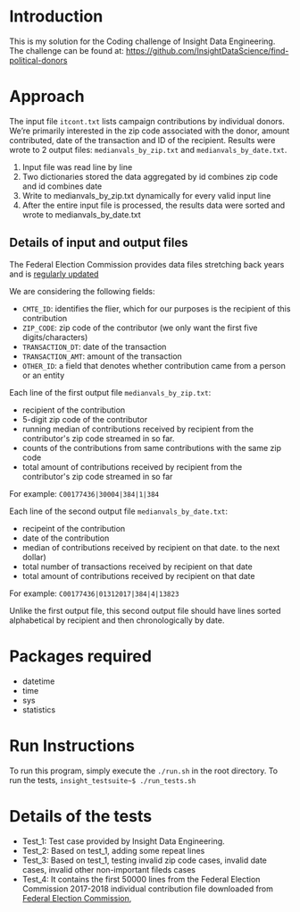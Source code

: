 # Introduction
This is my solution for the Coding challenge of Insight Data Engineering. The challenge can be found at: https://github.com/InsightDataScience/find-political-donors

# Approach

The input file `itcont.txt` lists campaign contributions by individual donors. We’re primarily interested in the zip code associated with the donor, amount contributed, date of the transaction and ID of the recipient. Results were wrote to 2 output files: `medianvals_by_zip.txt` and `medianvals_by_date.txt`.

1. Input file was read line by line
2. Two dictionaries stored the data aggregated by id combines zip code and id combines date
3. Write to medianvals_by_zip.txt dynamically for every valid input line
4. After the entire input file is processed, the results data were sorted and wrote to medianvals_by_date.txt

## Details of input and output files

The Federal Election Commission provides data files stretching back years and is [regularly updated](http://classic.fec.gov/finance/disclosure/ftpdet.shtml)

We are considering the following fields:  

* `CMTE_ID`: identifies the flier, which for our purposes is the recipient of this contribution
* `ZIP_CODE`:  zip code of the contributor (we only want the first five digits/characters)
* `TRANSACTION_DT`: date of the transaction
* `TRANSACTION_AMT`: amount of the transaction
* `OTHER_ID`: a field that denotes whether contribution came from a person or an entity 

Each line of the first output file `medianvals_by_zip.txt`:
* recipient of the contribution  
* 5-digit zip code of the contributor  
* running median of contributions received by recipient from the contributor's zip code streamed in so far.  
* counts of the contributions from same contributions with the same zip code
* total amount of contributions received by recipient from the contributor's zip code streamed in so far

For example: `C00177436|30004|384|1|384`
 

Each line of the second output file `medianvals_by_date.txt`: 
* recipeint of the contribution 
* date of the contribution  
* median of contributions received by recipient on that date.  to the next dollar) 
* total number of transactions received by recipient on that date
* total amount of contributions received by recipient on that date

For example: `C00177436|01312017|384|4|13823`

Unlike the first output file, this second output file should have lines sorted alphabetical by recipient and then chronologically by date.

# Packages required
* datetime
* time
* sys
* statistics

# Run Instructions
To run this program, simply execute the `./run.sh` in the root directory.
To run the tests, `insight_testsuite~$ ./run_tests.sh`


# Details of the tests
* Test_1: Test case provided by Insight Data Engineering.
* Test_2: Based on test_1, adding some repeat lines
* Test_3: Based on test_1, testing invalid zip code cases, invalid date cases, invalid other non-important fileds cases
* Test_4: It contains the first 50000 lines from the Federal Election Commission 2017-2018 individual contribution file downloaded from [Federal Election Commission](http://classic.fec.gov/finance/disclosure/ftpdet.shtml#a2017_2018), 
